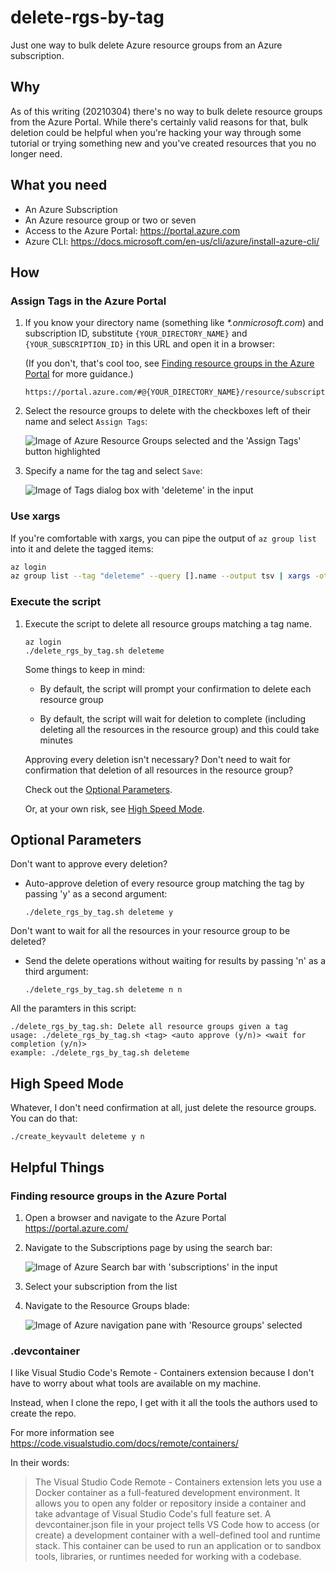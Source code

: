# delete-rgs-by-tag

Just one way to bulk delete Azure resource groups from an Azure subscription.

## Why

As of this writing (20210304) there's no way to bulk delete resource groups from the Azure Portal. While there's certainly valid reasons for that, bulk deletion could be helpful when you're hacking your way through some tutorial or trying something new and you've created resources that you no longer need.

## What you need

- An Azure Subscription
- An Azure resource group or two or seven
- Access to the Azure Portal: <https://portal.azure.com>
- Azure CLI: <https://docs.microsoft.com/en-us/cli/azure/install-azure-cli/>

## How

### Assign Tags in the Azure Portal

1. If you know your directory name (something like *\*.onmicrosoft.com*) and subscription ID, substitute `{YOUR_DIRECTORY_NAME}` and `{YOUR_SUBSCRIPTION_ID}` in this URL and open it in a browser:

    (If you don't, that's cool too, see [Finding resource groups in the Azure Portal](#Finding-resource-groups-in-the-Azure-Portal) for more guidance.)

    ```plaintext
    https://portal.azure.com/#@{YOUR_DIRECTORY_NAME}/resource/subscriptions/{YOUR_SUBSCRIPTION_ID}/resourceGroups
    ```

1. Select the resource groups to delete with the checkboxes left of their name and select `Assign Tags`:

    ![Image of Azure Resource Groups selected and the 'Assign Tags' button highlighted](docs/img/portal_select_groups.png)

1. Specify a name for the tag and select `Save`:

    ![Image of Tags dialog box with 'deleteme' in the input](docs/img/portal_assign_tags.png)

### Use xargs

If you're comfortable with xargs, you can pipe the output of `az group list` into it and delete the tagged items:

```bash
az login
az group list --tag "deleteme" --query [].name --output tsv | xargs -otl az group delete -name
```

### Execute the script

1. Execute the script to delete all resource groups matching a tag name.

    ```shell
    az login
    ./delete_rgs_by_tag.sh deleteme
    ```

    Some things to keep in mind:

    - By default, the script will prompt your confirmation to delete each resource group

    - By default, the script will wait for deletion to complete (including deleting all the resources in the resource group) and this could take minutes

    Approving every deletion isn't necessary? Don't need to wait for confirmation that deletion of all resources in the resource group?

    Check out the [Optional Parameters](#Optional-Parameters).

    Or, at your own risk, see [High Speed Mode](#High-Speed-Mode).

## Optional Parameters

Don't want to approve every deletion?

- Auto-approve deletion of every resource group matching the tag by passing 'y' as a second argument:

    ```shell
    ./delete_rgs_by_tag.sh deleteme y
    ```

Don't want to wait for all the resources in your resource group to be deleted?

- Send the delete operations without waiting for results by passing 'n' as a third argument:

    ```shell
    ./delete_rgs_by_tag.sh deleteme n n
    ```

All the paramters in this script:

```shell
./delete_rgs_by_tag.sh: Delete all resource groups given a tag
usage: ./delete_rgs_by_tag.sh <tag> <auto approve (y/n)> <wait for completion (y/n)>
example: ./delete_rgs_by_tag.sh deleteme
```

## High Speed Mode

Whatever, I don't need confirmation at all, just delete the resource groups. You can do that:

```shell
./create_keyvault deleteme y n
```

## Helpful Things

### Finding resource groups in the Azure Portal

1. Open a browser and navigate to the Azure Portal <https://portal.azure.com/>

1. Navigate to the Subscriptions page by using the search bar:

    ![Image of Azure Search bar with 'subscriptions' in the input](docs/img/portal_subscriptions_view.png)

1. Select your subscription from the list

1. Navigate to the Resource Groups blade:

    ![Image of Azure navigation pane with 'Resource groups' selected](docs/img/portal_subscription_settings.png)

### .devcontainer

I like Visual Studio Code's Remote - Containers extension because I don't have to worry about what tools are available on my machine.

Instead, when I clone the repo, I get with it all the tools the authors used to create the repo.

For more information see <https://code.visualstudio.com/docs/remote/containers/>

In their words:

> The Visual Studio Code Remote - Containers extension lets you use a Docker container as a full-featured development environment. It allows you to open any folder or repository inside a container and take advantage of Visual Studio Code's full feature set. A devcontainer.json file in your project tells VS Code how to access (or create) a development container with a well-defined tool and runtime stack. This container can be used to run an application or to sandbox tools, libraries, or runtimes needed for working with a codebase.

